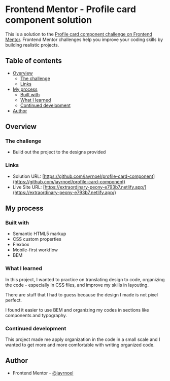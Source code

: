 # Frontend Mentor - Profile card component solution

This is a solution to the [Profile card component challenge on Frontend Mentor](https://www.frontendmentor.io/challenges/profile-card-component-cfArpWshJ). Frontend Mentor challenges help you improve your coding skills by building realistic projects.

## Table of contents

- [Overview](#overview)
  - [The challenge](#the-challenge)
  - [Links](#links)
- [My process](#my-process)
  - [Built with](#built-with)
  - [What I learned](#what-i-learned)
  - [Continued development](#continued-development)
- [Author](#author)

## Overview

### The challenge

- Build out the project to the designs provided

### Links

- Solution URL: [https://github.com/jayrnoel/profile-card-component](https://github.com/jayrnoel/profile-card-component)
- Live Site URL: [https://extraordinary-peony-e793b7.netlify.app/](https://extraordinary-peony-e793b7.netlify.app/)

## My process

### Built with

- Semantic HTML5 markup
- CSS custom properties
- Flexbox
- Mobile-first workflow
- BEM

### What I learned

In this project, I wanted to practice on translating design to code, organizing the code - especially in CSS files, and improve my skills in layouting.

There are stuff that I had to guess because the design I made is not pixel perfect.

I found it easier to use BEM and organizing my codes in sections like components and typography.

### Continued development

This project made me apply organization in the code in a small scale and I wanted to get more and more comfortable with writing organized code.

## Author

- Frontend Mentor - [@jayrnoel](https://www.frontendmentor.io/profile/jayrnoel)
